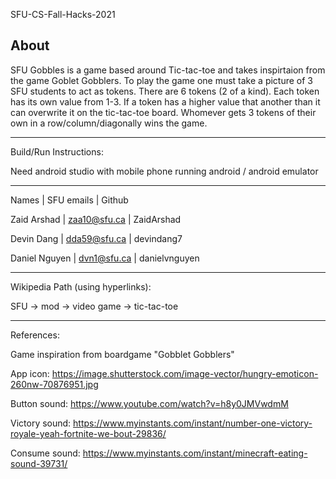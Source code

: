 SFU-CS-Fall-Hacks-2021

About
-------------------------------------------

SFU Gobbles is a game based around Tic-tac-toe and takes inspirtaion from the game Goblet Gobblers. 
To play the game one must take a picture of 3 SFU students to act as tokens. There are 6 tokens (2 of a kind). Each token has its own
value from 1-3. If a token has a higher value that another than it can overwrite it on the tic-tac-toe board. Whomever gets 3 tokens of their own
in a row/column/diagonally wins the game.

-------------------------------------------
Build/Run Instructions:

Need android studio with mobile phone running android / android emulator

-------------------------------------------
Names | SFU emails | Github

Zaid Arshad | zaa10@sfu.ca | ZaidArshad

Devin Dang | dda59@sfu.ca | devindang7

Daniel Nguyen | dvn1@sfu.ca | danielvnguyen

-------------------------------------------
Wikipedia Path (using hyperlinks):

SFU -> mod -> video game -> tic-tac-toe

-------------------------------------------
References: 

Game inspiration from boardgame "Gobblet Gobblers"

App icon: https://image.shutterstock.com/image-vector/hungry-emoticon-260nw-70876951.jpg

Button sound: https://www.youtube.com/watch?v=h8y0JMVwdmM

Victory sound: https://www.myinstants.com/instant/number-one-victory-royale-yeah-fortnite-we-bout-29836/

Consume sound: https://www.myinstants.com/instant/minecraft-eating-sound-39731/
